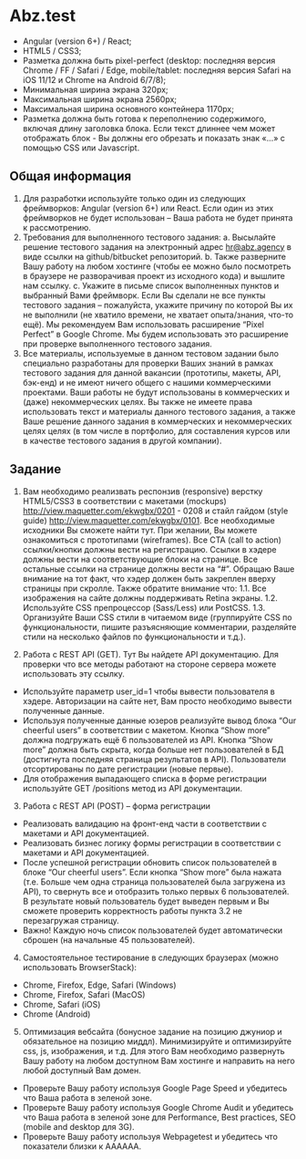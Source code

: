 # Abz.test
* Angular (version 6+) / React;
* HTML5 / CSS3;
* Разметка должна быть pixel-perfect (desktop: последняя версия Chrome / FF /
Safari / Edge, mobile/tablet: последняя версия Safari на iOS 11/12 и Chrome на
Android 6/7/8);
* Минимальная ширина экрана 320px;
* Максимальная ширина экрана 2560px;
* Максимальная ширина основного контейнера 1170px;
* Разметка должна быть готова к переполнению содержимого, включая длину
заголовка блока. Если текст длиннее чем может отображать блок - Вы должны
его обрезать и показать знак «...» с помощью CSS или Javascript.

## Общая информация
1. Для разработки используйте только один из следующих фреймворков: Angular
(version 6+) или React. Если один из этих фреймворков не будет использован –
Ваша работа не будет принята к рассмотрению.
2. Требования для выполненного тестового задания:
a. Высылайте решение тестового задания на электронный адрес
hr@abz.agency в виде ссылки на github/bitbucket репозиторий.
b. Также разверните Вашу работу на любом хостинге (чтобы ее можно
было посмотреть в браузере не разворачивая проект из исходного кода)
и вышлите нам ссылку.
c. Укажите в письме список выполненных пунктов и выбранный Вами
фреймворк. Если Вы сделали не все пункты тестового задания –
пожалуйста, укажите причину по которой Вы их не выполнили (не
хватило времени, не хватает опыта/знания, что-то ещё).
Мы рекомендуем Вам использовать расширение “Pixel Perfect” в Google
Chrome. Мы будем использовать это расширение при проверке выполненного
тестового задания.
4. Все материалы, используемые в данном тестовом задании было специально
разработаны для проверки Ваших знаний в рамках тестового задания для
данной вакансии (прототипы, макеты, API, бэк-енд) и не имеют ничего общего
с нашими коммерческими проектами. Ваши работы не будут использованы в
коммерческих и (даже) некоммерческих целях. Вы также не имеете права
использовать текст и материалы данного тестового задания, а также Ваше
решение данного задания в коммерческих и некоммерческих целях целях (в
том числе в портфолио, для составления курсов или в качестве тестового
задания в другой компании).

## Задание
1. Вам необходимо реализвать респонзив (responsive) верстку HTML5/CSS3 в
соответствии с макетами (mockups) http://view.maquetter.com/ekwgbx/0201 -
0208 и стайл гайдом (style guide) http://view.maquetter.com/ekwgbx/0101. Все
необходимые исходники Вы сможете найти тут. При желании, Вы можете
ознакомиться с прототипами (wireframes).
Все CTA (call to action) ссылки/кнопки должны вести на регистрацию. Ссылки в
хэдере должны вести на соответствующие блоки на странице. Все остальные
ссылки на странице должны вести на “#”. Обращаю Ваше внимание на тот
факт, что хэдер должен быть закреплен вверху страницы при скролле. Также
обратите внимание что:
1.1. Все изображения на сайте должны поддерживать Retina экраны.
1.2. Используйте CSS препроцессор (Sass/Less) или PostCSS.
1.3. Организуйте Ваши CSS стили в читаемом виде (группируйте CSS по
функциональности, пишите разъясняющие комментарии, разделяйте
стили на несколько файлов по функциональности и т.д.).

2. Работа с REST API (GET). Тут Вы найдете API документацию. Для проверки что
все методы работают на стороне сервера можете использовать эту ссылку.
 * Используйте параметр user_id=1 чтобы вывести пользователя в хэдере.
Авторизации на сайте нет, Вам просто необходимо вывести
полученные данные.
 * Используя полученные данные юзеров реализуйте вывод блока “Our
cheerful users” в соответствии с макетом. Кнопка “Show more” должна
подгружать ещё 6 пользователей из API. Кнопка “Show more” должна
быть скрыта, когда больше нет пользователей в БД (достигнута
последняя страница результатов в API). Пользователи отсортированы по
дате регистрации (новые первые).
 * Для отображения выпадающего списка в форме регистрации
используйте GET /positions метод из API документации.

3. Работа с REST API (POST) – форма регистрации
 * Реализовать валидацию на фронт-енд части в соответствии с макетами
и API документацией.
 * Реализовать бизнес логику формы регистрации в соответствии с
макетами и API документацией.
 * После успешной регистрации обновить список пользователей в блоке
“Our cheerful users”. Если кнопка “Show more” была нажата (т.е. Больше
чем одна страница пользователей была загружена из API), то свернуть
все и отобразить только первых 6 пользователей. В результате новый
пользователь будет выведен первым и Вы сможете проверить
корректность работы пункта 3.2 не перезагружая страницу.
 * Важно! Каждую ночь список пользователей будет автоматически сброшен (на
начальные 45 пользователей).

4. Самостоятельное тестирование в следующих браузерах (можно использовать
BrowserStack):
 * Chrome, Firefox, Edge, Safari (Windows)
 * Chrome, Firefox, Safari (MacOS)
 * Chrome, Safari (iOS)
 * Chrome (Android)

5. Оптимизация вебсайта (бонусное задание на позицию джуниор и
обязательное на позицию миддл). Минимизируйте и оптимизируйте css, js,
изображения, и т.д. Для этого Вам необходимо развернуть Вашу работу на
любом доступном Вам хостинге и направить на него любой доступный Вам
домен.
 * Проверьте Вашу работу используя Google Page Speed и убедитесь что
Ваша работа в зеленой зоне.
 * Проверьте Вашу работу используя Google Chrome Audit и убедитесь что
Ваша работа в зеленой зоне для Performance, Best practices, SEO (mobile
and desktop для 3G).
 * Проверьте Вашу работу используя Webpagetest и убедитесь что
показатели близки к AAAAAA.
